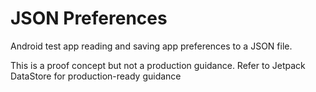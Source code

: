 # JSON Preferences
Android test app reading and saving app preferences to a JSON file.

This is a proof concept but not a production guidance. Refer to Jetpack DataStore for production-ready guidance
